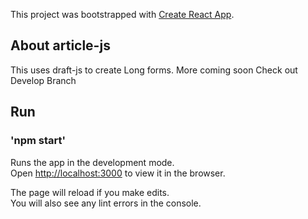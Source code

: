 This project was bootstrapped with [Create React App](https://github.com/facebook/create-react-app).

## About article-js
This uses draft-js to create Long forms.
More coming soon
Check out Develop Branch

## Run 
  ### 'npm start'

Runs the app in the development mode.<br>
Open [http://localhost:3000](http://localhost:3000) to view it in the browser.

The page will reload if you make edits.<br>
You will also see any lint errors in the console.


